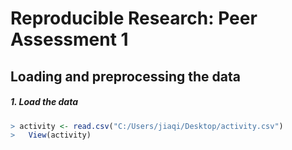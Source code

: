 # Reproducible Research: Peer Assessment 1



## Loading and preprocessing the data
##### 1. Load the data
```r
> activity <- read.csv("C:/Users/jiaqi/Desktop/activity.csv")
>   View(activity)
```
